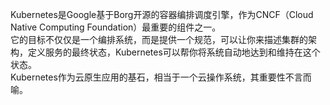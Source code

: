 Kubernetes是Google基于Borg开源的容器编排调度引擎，作为CNCF（Cloud Native Computing Foundation）最重要的组件之一。         
它的目标不仅仅是一个编排系统，而是提供一个规范，可以让你来描述集群的架构，定义服务的最终状态，Kubernetes可以帮你将系统自动地达到和维持在这个状态。         
Kubernetes作为云原生应用的基石，相当于一个云操作系统，其重要性不言而喻。       
